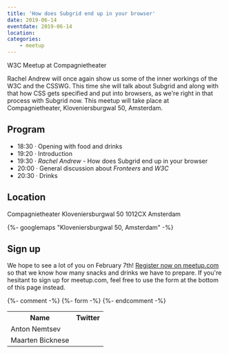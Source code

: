 ```yaml
---
title: 'How does Subgrid end up in your browser'
date: 2019-06-14
eventdate: 2019-06-14
location:
categories:
    - meetup
---
```


W3C Meetup at Compagnietheater

Rachel Andrew will once again show us some of the inner workings of the W3C and the CSSWG. This time she will talk about Subgrid and along with that how CSS gets specified and put into browsers, as we're right in that process with Subgrid now. This meetup will take place at Compagnietheater, Kloveniersburgwal 50, Amsterdam.

## Program

-   18:30 · Opening with food and drinks
-   19:20 · Introduction
-   19:30 · _Rachel Andrew_ - How does Subgrid end up in your browser
-   20:00 · General discussion about _Fronteers_ and _W3C_
-   20:30 · Drinks

## Location

Compagnietheater
Kloveniersburgwal 50
1012CX Amsterdam

{%- googlemaps "Kloveniersburgwal 50, Amsterdam" -%}

## Sign up

We hope to see a lot of you on February 7th! [Register now on meetup.com](https://www.meetup.com/Fronteers-NL/events/259696785/) so that we know how many snacks and drinks we have to prepare. If you're hesitant to sign up for meetup.com, feel free to use the form at the bottom of this page instead.

{%- comment -%}
{%- form -%}
{%- endcomment -%}

<table>
<tr>
<th scope="col">Name</th>
<th scope="col">Twitter</th>
</tr>
<tr>
<td>Anton Nemtsev</td>
<td></td>
</tr>
<tr>
<td>Maarten Bicknese</td>
<td></td>
</tr>
</table>

